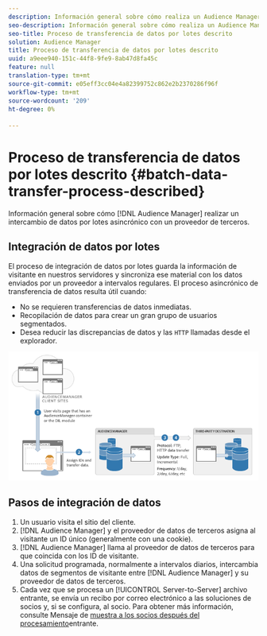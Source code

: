 ```yaml
---
description: Información general sobre cómo realiza un Audience Manager un intercambio de datos por lotes asincrónico con un proveedor de terceros.
seo-description: Información general sobre cómo realiza un Audience Manager un intercambio de datos por lotes asincrónico con un proveedor de terceros.
seo-title: Proceso de transferencia de datos por lotes descrito
solution: Audience Manager
title: Proceso de transferencia de datos por lotes descrito
uuid: a9eee940-151c-44f8-9fe9-8ab47d8fa45c
feature: null
translation-type: tm+mt
source-git-commit: e05eff3cc04e4a82399752c862e2b2370286f96f
workflow-type: tm+mt
source-wordcount: '209'
ht-degree: 0%

---
```



# Proceso de transferencia de datos por lotes descrito {#batch-data-transfer-process-described}

Información general sobre cómo [!DNL Audience Manager] realizar un intercambio de datos por lotes asincrónico con un proveedor de terceros.

## Integración de datos por lotes

<!-- c_async.xml -->

El proceso de integración de datos por lotes guarda la información de visitante en nuestros servidores y sincroniza ese material con los datos enviados por un proveedor a intervalos regulares. El proceso asincrónico de transferencia de datos resulta útil cuando:

* No se requieren transferencias de datos inmediatas.
* Recopilación de datos para crear un gran grupo de usuarios segmentados.
* Desea reducir las discrepancias de datos y las `HTTP` llamadas desde el explorador.

![](assets/s2s_70.png)

## Pasos de integración de datos

1. Un usuario visita el sitio del cliente.
1. [!DNL Audience Manager] y el proveedor de datos de terceros asigna al visitante un ID único (generalmente con una cookie).
1. [!DNL Audience Manager] llama al proveedor de datos de terceros para que coincida con los ID de visitante.
1. Una solicitud programada, normalmente a intervalos diarios, intercambia datos de segmentos de visitante entre [!DNL Audience Manager] y su proveedor de datos de terceros.
1. Cada vez que se procesa un [!UICONTROL Server-to-Server] archivo entrante, se envía un recibo por correo electrónico a las soluciones de socios y, si se configura, al socio. Para obtener más información, consulte Mensaje de [muestra a los socios después del procesamiento](../../../integration/sending-audience-data/batch-data-transfer-explained/inbound-receipt-message.md)entrante.
